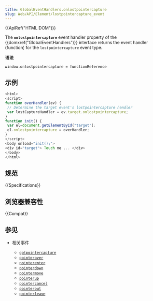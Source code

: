 ```yaml
---
title: GlobalEventHandlers.onlostpointercapture
slug: Web/API/Element/lostpointercapture_event
---
```


{{ApiRef("HTML DOM")}}

The **`onlostpointercapture`** event handler property of the {{domxref("GlobalEventHandlers")}} interface returns the event handler (function) for the `lostpointercapture` event type.

**语法**

```plain
window.onlostpointercapture = functionReference
```

## 示例

```js
<html>
<script>
function overHandler(ev) {
 // Determine the target event's lostpointercapture handler
 var lostCaptureHandler = ev.target.onlostpointercapture;
}
function init() {
 var el=document.getElementById("target");
 el.onlostpointercapture = overHandler;
}
</script>
<body onload="init();">
<div id="target"> Touch me ... </div>
</body>
</html>
```

## 规范

{{Specifications}}

## 浏览器兼容性

{{Compat}}

## 参见

- 相关事件

  - [`gotpointercapture`](/zh-CN/docs/Web/API/Element/gotpointercapture_event)
  - [`pointerover`](/zh-CN/docs/Web/API/Element/pointerover_event)
  - [`pointerenter`](/zh-CN/docs/Web/API/Element/pointerenter_event)
  - [`pointerdown`](/zh-CN/docs/Web/API/Element/pointerdown_event)
  - [`pointermove`](/zh-CN/docs/Web/API/Element/pointermove_event)
  - [`pointerup`](/zh-CN/docs/Web/API/Element/pointerup_event)
  - [`pointercancel`](/zh-CN/docs/Web/API/Element/pointercancel_event)
  - [`pointerout`](/zh-CN/docs/Web/API/Element/pointerout_event)
  - [`pointerleave`](/zh-CN/docs/Web/API/Element/pointerleave_event)
